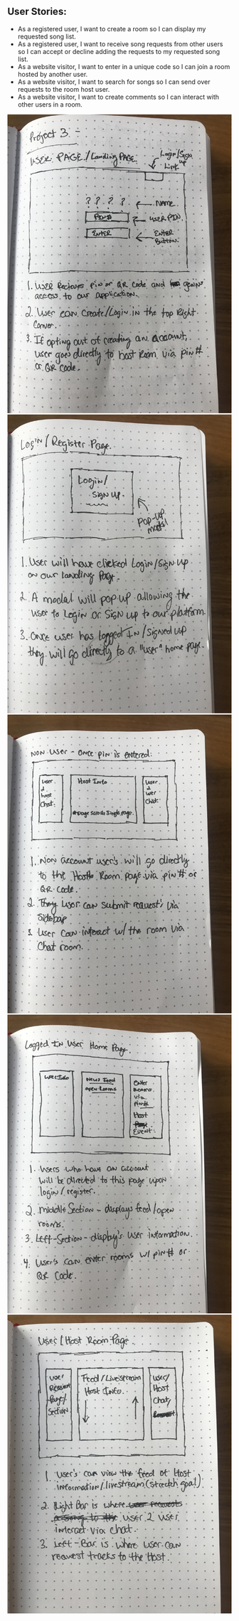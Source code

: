 ## User Stories:
* As a registered user, I want to create a room so I can display my requested song list.
* As a registered user, I want to receive song requests from other users so I can accept or decline adding the requests to my requested song list.
* As a website visitor, I want to enter in a unique code so I can join a room hosted by another user.
* As a website visitor, I want to search for songs so I can send over requests to the room host user.
* As a website visitor, I want to create comments so I can interact with other users in a room.

![Wireframe](https://github.com/JayEscala/project_myrequest_back_end/blob/master/images/wireframes/wireframes_1.jpg)
![Wireframe](https://github.com/JayEscala/project_myrequest_back_end/blob/master/images/wireframes/wireframes_2.jpg)
![Wireframe](https://github.com/JayEscala/project_myrequest_back_end/blob/master/images/wireframes/wireframes_3.jpg)
![Wireframe](https://github.com/JayEscala/project_myrequest_back_end/blob/master/images/wireframes/wireframes_4.jpg)
![Wireframe](https://github.com/JayEscala/project_myrequest_back_end/blob/master/images/wireframes/wireframes_5.jpg)
